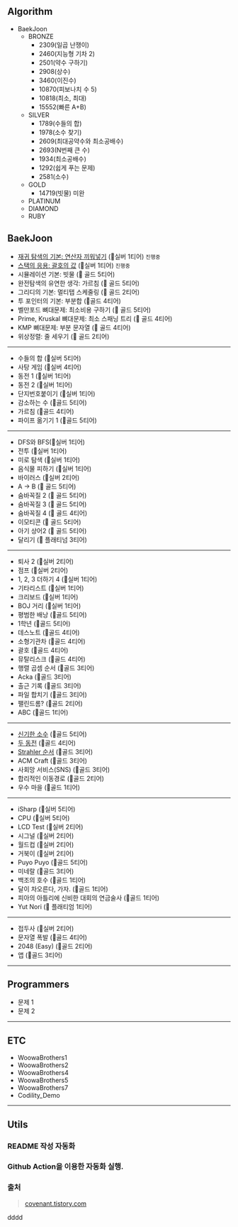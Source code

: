## Algorithm

- BaekJoon
    - BRONZE
        - 2309(일곱 난쟁이)
        - 2460(지능형 기차 2)
        - 2501(약수 구하기)
        - 2908(상수)
        - 3460(이진수)
        - 10870(피보나치 수 5)
        - 10818(최소, 최대)
        - 15552(빠른 A+B)
    - SILVER
        - 1789(수들의 합)
        - 1978(소수 찾기)
        - 2609(최대공약수와 최소공배수)
        - 2693(N번째 큰 수)
        - 1934(최소공배수)
        - 1292(쉽게 푸는 문제)
        - 2581(소수)
    - GOLD
        - 14719(빗물) 미완
    - PLATINUM
    - DIAMOND
    - RUBY

## BaekJoon
- [재귀 탐색의 기본: 연산자 끼워넣기](https://www.acmicpc.net/problem/14888) (🥈실버 1티어) `진행중`
- [스택의 응용: 괄호의 값](https://www.acmicpc.net/problem/2504) (🥈실버 1티어) `진행중`
- 시뮬레이션 기본: 빗물 (🥇 골드 5티어)
- 완전탐색의 유연한 생각: 가르침 (🥇 골드 5티어)
- 그리디의 기본: 멀티탭 스케줄링 (🥇 골드 2티어)
- 투 포인터의 기본: 부분합 (🥇골드 4티어)
- 벨만포드 뼈대문제: 최소비용 구하기 (🥇 골드 5티어)
- Prime, Kruskal 뼈대문제: 최소 스패닝 트리 (🥇 골드 4티어)
- KMP 뼈대문제: 부분 문자열 (🥇 골드 4티어)
- 위상정렬: 줄 세우기 (🥇 골드 2티어)
---
- 수들의 합 (🥈실버 5티어)
- 사탕 게임 (🥈실버 4티어)
- 동전 1 (🥈실버 1티어)
- 동전 2 (🥈실버 1티어)
- 단지번호붙이기 (🥈실버 1티어)
- 감소하는 수 (🥇골드 5티어)
- 가르침 (🥇골드 4티어)
- 파이프 옮기기 1 (🥇골드 5티어)
---
- DFS와 BFS(🥈실버 1티어)
- 전투 (🥈실버 1티어)
- 미로 탐색 (🥈실버 1티어)
- 음식물 피하기 (🥈실버 1티어)
- 바이러스 (🥈실버 2티어)
- A → B (🥇 골드 5티어)
- 숨바꼭질 2 (🥇 골드 5티어)
- 숨바꼭질 3 (🥇 골드 5티어)
- 숨바꼭질 4 (🥇 골드 4티어)
- 이모티콘 (🥇 골드 5티어)
- 아기 상어2 (🥇 골드 5티어)
- 달리기 (🏅 플래티넘 3티어)
---
- 퇴사 2 (🥈실버 2티어)
- 점프 (🥈실버 2티어)
- 1, 2, 3 더하기 4 (🥈실버 1티어)
- 기타리스트 (🥈실버 1티어)
- 크리보드 (🥈실버 1티어)
- BOJ 거리 (🥈실버 1티어)
- 평범한 배낭 (🥇골드 5티어)
- 1학년 (🥇골드 5티어)
- 데스노트 (🥇골드 4티어)
- 소형기관차 (🥇골드 4티어)
- 괄호 (🥇골드 4티어)
- 뮤탈리스크 (🥇골드 4티어)
- 행렬 곱셈 순서 (🥇골드 3티어)
- Acka (🥇골드 3티어)
- 출근 기록 (🥇골드 3티어)
- 파일 합치기 (🥇골드 3티어)
- 팰린드롬? (🥇골드 2티어)
- ABC (🥇골드 1티어)
---
- [신기한 소수](https://www.acmicpc.net/problem/2023) (🥇골드 5티어)
- [두 동전](https://www.acmicpc.net/problem/16197) (🥇골드 4티어)
- [Strahler 순서](https://www.acmicpc.net/problem/9470) (🥇골드 3티어)
- ACM Craft (🥇골드 3티어)
- 사회망 서비스(SNS) (🥇골드 3티어)
- 합리적인 이동경로 (🥇골드 2티어)
- 우수 마을 (🥇골드 1티어)
---
- iSharp (🥈실버 5티어)
- CPU (🥈실버 5티어)
- LCD Test (🥈실버 2티어)
- 시그널 (🥈실버 2티어)
- 월드컵 (🥈실버 2티어)
- 거북이 (🥈실버 2티어)
- Puyo Puyo (🥇골드 5티어)
- 미네랄 (🥇골드 3티어)
- 백조의 호수 (🥇골드 1티어)
- 달이 차오른다, 가자. (🥇골드 1티어)
- 피아의 아틀리에 신비한 대회의 연금술사 (🥇골드 1티어)
- Yut Nori (🏅 플래티엄 1티어)
---
- 접두사 (🥈실버 2티어)
- 문자열 폭발 (🥇골드 4티어)
- 2048 (Easy) (🥇골드 2티어)
- 앱 (🥇골드 3티어)
---
## Programmers
- 문제 1
- 문제 2

---
## ETC
- WoowaBrothers1
- WoowaBrothers2
- WoowaBrothers4
- WoowaBrothers5
- WoowaBrothers7
- Codility_Demo

---

## Utils
### README 작성 자동화
### Github Action을 이용한 자동화 실행.

### 출처
> [covenant.tistory.com](https://covenant.tistory.com/224)



dddd

